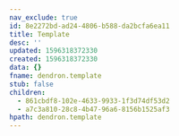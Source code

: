 ```yaml
---
nav_exclude: true
id: 8e2272bd-ad24-4806-b588-da2bcfa6ea11
title: Template
desc: ''
updated: 1596318372330
created: 1596318372330
data: {}
fname: dendron.template
stub: false
children:
  - 861cbdf8-102e-4633-9933-1f3d74df53d2
  - a7c3a810-28c8-4b47-96a6-8156b1525af3
hpath: dendron.template
---
```


